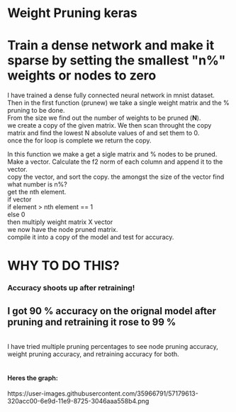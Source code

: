 # Weight Pruning keras
<h1>Train a dense network and make it sparse by setting the smallest "n%" weights or nodes to zero</h1>
<body>
<p> I have trained a dense fully connected neural network in mnist dataset.<br>
  Then in the first function (prunew) we take a single weight matrix and the % pruning to be done.<br> 
  From the size we find out the number of weights to be pruned (<b>N</b>).<br>
  we create a copy of the given matrix. We then scan throught the copy matrix and find the lowest N absolute values of and set them to 0.<br>
  once the for loop is complete we return the copy.<br>
</p>
<p>
  In this function we make a get a sigle matrix and % nodes to be pruned.<br>
  Make a vector. Calculate the f2 norm of each column and append it to the vector.<br>
  copy the vector, and sort the copy. the amongst the size of the vector find what number is n%?<br>
  get the nth element.<br>
  if vector<br>
  if element > nth element == 1<br>
  else 0<br>
  then multiply weight matrix X vector<br>
  we now have the node pruned matrix.<br>
  compile it into a copy of the model and test for accuracy.<br>
  </body>
  <h1> WHY TO DO THIS?</h1>
  <h3> Accuracy shoots up after retraining!<br></h3>
  <h2>I got 90 % accuracy on the orignal model after pruning and retraining it rose to <b>99 %</b></h2><br>
  I have tried multiple pruning percentages to see node pruning accuracy, weight pruning accuracy, and retraining accuracy for both.<br>
  <br>
  <h4>Heres the graph:</h4>
https://user-images.githubusercontent.com/35966791/57179613-320acc00-6e9d-11e9-8725-3046aaa558b4.png
  
  
  

